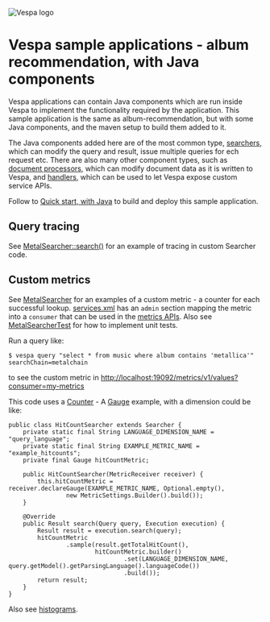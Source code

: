 
<!-- Copyright Vespa.ai. Licensed under the terms of the Apache 2.0 license. See LICENSE in the project root. -->

![Vespa logo](https://vespa.ai/assets/vespa-logo-color.png)

# Vespa sample applications - album recommendation, with Java components

Vespa applications can contain Java components which are run inside Vespa to implement the
functionality required by the application.
This sample application is the same as album-recommendation,
but with some Java components, and the maven setup to build them added to it.

The Java components added here are of the most common type, 
[searchers](https://docs.vespa.ai/en/searcher-development.html),
which can modify the query and result, issue multiple queries for ech request etc.
There are also many other component types,
such as [document processors](https://docs.vespa.ai/en/document-processing.html), 
which can modify document data as it is written to Vespa,
and [handlers](https://docs.vespa.ai/en/jdisc/developing-request-handlers.html),
which can be used to let Vespa expose custom service APIs.

Follow to [Quick start, with Java](https://docs.vespa.ai/en/vespa-quick-start-java.html) 
to build and deploy this sample application.


## Query tracing
See [MetalSearcher::search()](src/main/java/ai/vespa/example/album/MetalSearcher.java)
for an example of tracing in custom Searcher code.


## Custom metrics
See [MetalSearcher](src/main/java/ai/vespa/example/album/MetalSearcher.java)
for an examples of a custom metric - a counter for each successful lookup.
[services.xml](src/main/application/services.xml) has an `admin` section mapping the metric
into a `consumer` that can be used in the [metrics APIs](https://docs.vespa.ai/en/operations/metrics.html).
Also see [MetalSearcherTest](src/test/java/ai/vespa/example/album/MetalSearcherTest.java)
for how to implement unit tests.

Run a query like:

    $ vespa query "select * from music where album contains 'metallica'" searchChain=metalchain

to see the custom metric in
<a href="http://localhost:19092/metrics/v1/values?consumer=my-metrics" data-proofer-ignore>
http://localhost:19092/metrics/v1/values?consumer=my-metrics</a>

This code uses a [Counter](https://github.com/vespa-engine/vespa/blob/master/container-core/src/main/java/com/yahoo/metrics/simple/Counter.java) -
A [Gauge](https://github.com/vespa-engine/vespa/blob/master/container-core/src/main/java/com/yahoo/metrics/simple/Gauge.java)
example, with a dimension could be like:

````
public class HitCountSearcher extends Searcher {
    private static final String LANGUAGE_DIMENSION_NAME = "query_language";
    private static final String EXAMPLE_METRIC_NAME = "example_hitcounts";
    private final Gauge hitCountMetric;

    public HitCountSearcher(MetricReceiver receiver) {
        this.hitCountMetric = receiver.declareGauge(EXAMPLE_METRIC_NAME, Optional.empty(),
                new MetricSettings.Builder().build());
    }

    @Override
    public Result search(Query query, Execution execution) {
        Result result = execution.search(query);
        hitCountMetric
                .sample(result.getTotalHitCount(),
                        hitCountMetric.builder()
                                .set(LANGUAGE_DIMENSION_NAME, query.getModel().getParsingLanguage().languageCode())
                                .build());
        return result;
    }
}
````

Also see [histograms](https://docs.vespa.ai/en/operations-selfhosted/monitoring.html#histograms).
